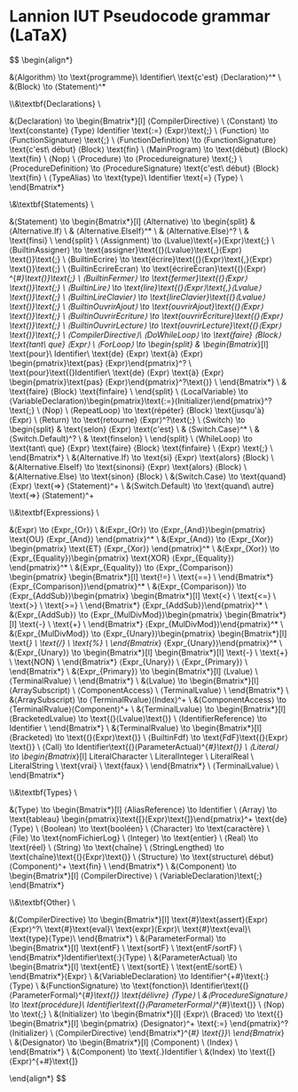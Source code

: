 # Lannion IUT Pseudocode grammar (LaTaX)

$$
\begin{align*}

&⟨Algorithm⟩ \to \text{programme}\ Identifier\ \text{c'est} ⟨Declaration⟩^*
\\
&⟨Block⟩ \to ⟨Statement⟩^*

\\\\&\textbf{Declarations} \\

&⟨Declaration⟩ \to \begin{Bmatrix*}[l]
    ⟨CompilerDirective⟩ \\
    ⟨Constant⟩ \to \text{constante} ⟨Type⟩ Identifier \text{:=} ⟨Expr⟩\text{;} \\
    ⟨Function⟩ \to ⟨FunctionSignature⟩ \text{;} \\
    ⟨FunctionDefinition⟩ \to ⟨FunctionSignature⟩ \text{c'est\ début} ⟨Block⟩ \text{fin} \\
    ⟨MainProgram⟩ \to \text{début} ⟨Block⟩ \text{fin} \\
    ⟨Nop⟩ \\
    ⟨Procedure⟩ \to ⟨Procedureignature⟩ \text{;} \\
    ⟨ProcedureDefinition⟩ \to ⟨ProcedureSignature⟩ \text{c'est\ début} ⟨Block⟩ \text{fin} \\
    ⟨TypeAlias⟩ \to \text{type}\ Identifier \text{=} ⟨Type⟩ \\
\end{Bmatrix*}

\\&\textbf{Statements} \\

&⟨Statement⟩ \to \begin{Bmatrix*}[l]
    ⟨Alternative⟩ \to \begin{split}
    &   ⟨Alternative.If⟩ \\
    &   ⟨Alternative.ElseIf⟩^* \\
    &   ⟨Alternative.Else⟩^? \\
    &   \text{finsi} \\
    \end{split} \\
    ⟨Assignment⟩ \to ⟨Lvalue⟩\text{=}⟨Expr⟩\text{;} \\
    ⟨BuiltinAssigner⟩ \to \text{assigner}\text{(}⟨Lvalue⟩\text{,}⟨Expr⟩\text{)}\text{;} \\
    ⟨BuiltinEcrire⟩ \to \text{écrire}\text{(}⟨Expr⟩\text{,}⟨Expr⟩\text{)}\text{;} \\
    ⟨BuiltinEcrireEcran⟩ \to \text{écrireÉcran}\text{(}⟨Expr⟩^{*\#}\text{)}\text{;} \\
    ⟨BuiltinFermer⟩ \to \text{fermer}\text{(}⟨Expr⟩\text{)}\text{;} \\
    ⟨BuiltinLire⟩ \to \text{lire}\text{(}⟨Expr⟩\text{,}⟨Lvalue⟩\text{)}\text{;} \\
    ⟨BuiltinLireClavier⟩ \to \text{lireClavier}\text{(}⟨Lvalue⟩\text{)}\text{;} \\
    ⟨BuiltinOuvrirAjout⟩ \to \text{ouvrirAjout}\text{(}⟨Expr⟩\text{)}\text{;} \\
    ⟨BuiltinOuvrirEcriture⟩ \to \text{ouvrirÉcriture}\text{(}⟨Expr⟩\text{)}\text{;} \\
    ⟨BuiltinOuvrirLecture⟩ \to \text{ouvrirLecture}\text{(}⟨Expr⟩\text{)}\text{;} \\
    ⟨CompilerDirective⟩\\
    ⟨DoWhileLoop⟩ \to \text{faire} ⟨Block⟩ \text{tant\ que} ⟨Expr⟩ \\
    ⟨ForLoop⟩ \to \begin{split}
    &   \begin{Bmatrix*}[l]
            \text{pour}\ Identifier\ \text{de} ⟨Expr⟩ \text{à} ⟨Expr⟩ \begin{pmatrix}\text{pas} ⟨Expr⟩\end{pmatrix}^? \\
            \text{pour}\text{(}Identifier\ \text{de} ⟨Expr⟩ \text{à} ⟨Expr⟩ \begin{pmatrix}\text{pas} ⟨Expr⟩\end{pmatrix}^?\text{)} \\
        \end{Bmatrix*} \\
    &   \text{faire} ⟨Block⟩ \text{finfaire} \\
    \end{split} \\
    ⟨LocalVariable⟩ \to ⟨VariableDeclaration⟩\begin{pmatrix}\text{:=}⟨Initializer⟩\end{pmatrix}^?\text{;} \\
    ⟨Nop⟩ \\
    ⟨RepeatLoop⟩ \to \text{répéter} ⟨Block⟩ \text{jusqu'à} ⟨Expr⟩ \\
    ⟨Return⟩ \to \text{retourne} ⟨Expr⟩^?\text{;} \\
    ⟨Switch⟩ \to \begin{split}
    &   \text{selon} ⟨Expr⟩ \text{c'est} \\
    &   ⟨Switch.Case⟩^* \\
    &   ⟨Switch.Default⟩^? \\
    &   \text{finselon} \\
    \end{split} \\
    ⟨WhileLoop⟩ \to \text{tant\ que} ⟨Expr⟩ \text{faire} ⟨Block⟩ \text{finfaire} \\
    ⟨Expr⟩ \text{;} \\
\end{Bmatrix*}
\\
&⟨Alternative.If⟩ \to \text{si} ⟨Expr⟩ \text{alors} ⟨Block⟩
\\
&⟨Alternative.ElseIf⟩ \to \text{sinonsi} ⟨Expr⟩ \text{alors} ⟨Block⟩
\\
&⟨Alternative.Else⟩ \to \text{sinon} ⟨Block⟩
\\
&⟨Switch.Case⟩ \to \text{quand} ⟨Expr⟩ \text{=>} ⟨Statement⟩^+
\\
&⟨Switch.Default⟩ \to \text{quand\ autre} \text{=>} ⟨Statement⟩^+

\\\\&\textbf{Expressions} \\

&⟨Expr⟩ \to ⟨Expr_{Or}⟩
\\
&⟨Expr_{Or}⟩ \to ⟨Expr_{And}⟩\begin{pmatrix}
    \text{OU}
    ⟨Expr_{And}⟩
\end{pmatrix}^*
\\
&⟨Expr_{And}⟩ \to ⟨Expr_{Xor}⟩\begin{pmatrix}
    \text{ET}
    ⟨Expr_{Xor}⟩
\end{pmatrix}^*
\\
&⟨Expr_{Xor}⟩ \to ⟨Expr_{Equality}⟩\begin{pmatrix}
    \text{XOR}
    ⟨Expr_{Equality}⟩
\end{pmatrix}^*
\\
&⟨Expr_{Equality}⟩ \to ⟨Expr_{Comparison}⟩\begin{pmatrix}
\begin{Bmatrix*}[l]
    \text{!=} \\
    \text{==} \\
\end{Bmatrix*}
⟨Expr_{Comparison}⟩\end{pmatrix}^*
\\
&⟨Expr_{Comparison}⟩ \to ⟨Expr_{AddSub}⟩\begin{pmatrix}
\begin{Bmatrix*}[l]
    \text{<} \\
    \text{<=} \\
    \text{>} \\
    \text{>=} \\
\end{Bmatrix*}
⟨Expr_{AddSub}⟩\end{pmatrix}^*
\\
&⟨Expr_{AddSub}⟩ \to ⟨Expr_{MulDivMod}⟩\begin{pmatrix}
\begin{Bmatrix*}[l]
    \text{-} \\
    \text{+} \\
\end{Bmatrix*}
⟨Expr_{MulDivMod}⟩\end{pmatrix}^*
\\
&⟨Expr_{MulDivMod}⟩ \to ⟨Expr_{Unary}⟩\begin{pmatrix}
\begin{Bmatrix*}[l]
    \text{*} \\
    \text{/} \\
    \text{\%} \\
\end{Bmatrix*}
⟨Expr_{Unary}⟩\end{pmatrix}^*
\\
&⟨Expr_{Unary}⟩ \to \begin{Bmatrix*}[l]
    \begin{Bmatrix*}[l]
        \text{-} \\
        \text{+} \\
        \text{NON} \\
    \end{Bmatrix*} ⟨Expr_{Unary}⟩ \\
    ⟨Expr_{Primary}⟩ \\
\end{Bmatrix*}
\\
&⟨Expr_{Primary}⟩ \to \begin{Bmatrix*}[l]
    ⟨Lvalue⟩ \\
    ⟨TerminalRvalue⟩ \\
\end{Bmatrix*}
\\
&⟨Lvalue⟩ \to \begin{Bmatrix*}[l]
    ⟨ArraySubscript⟩ \\
    ⟨ComponentAccess⟩ \\
    ⟨TerminalLvalue⟩ \\
\end{Bmatrix*}
\\
&⟨ArraySubscript⟩ \to ⟨TerminalRvalue⟩⟨Index⟩^+
\\
&⟨ComponentAccess⟩ \to ⟨TerminalRvalue⟩⟨Component⟩^+
\\
&⟨TerminalLvalue⟩ \to \begin{Bmatrix*}[l]
    ⟨BracketedLvalue⟩ \to \text{(}⟨Lvalue⟩\text{)} \\
    ⟨IdentifierReference⟩ \to Identifier \\
\end{Bmatrix*}
\\
&⟨TerminalRvalue⟩ \to \begin{Bmatrix*}[l]
    ⟨Bracketed⟩ \to \text{(}⟨Expr⟩\text{)} \\
    ⟨BuiltinFdf⟩ \to \text{FdF}\text{(}⟨Expr⟩\text{)} \\
    ⟨Call⟩ \to Identifier\text{(}⟨ParameterActual⟩^{*\#}\text{)} \\
    ⟨Literal⟩ \to \begin{Bmatrix*}[l]
        LiteralCharacter \\
        LiteralInteger \\
        LiteralReal \\
        LiteralString \\
        \text{vrai} \\
        \text{faux} \\
    \end{Bmatrix*} \\
    ⟨TerminalLvalue⟩ \\
\end{Bmatrix*}

\\\\&\textbf{Types} \\

&⟨Type⟩ \to \begin{Bmatrix*}[l]
    ⟨AliasReference⟩ \to Identifier \\
    ⟨Array⟩ \to \text{tableau} \begin{pmatrix}\text{[}⟨Expr⟩\text{]}\end{pmatrix}^+ \text{de} ⟨Type⟩ \\
    ⟨Boolean⟩ \to \text{booléen} \\
    ⟨Character⟩ \to \text{caractère} \\
    ⟨File⟩ \to \text{nomFichierLog} \\
    ⟨Integer⟩ \to \text{entier} \\
    ⟨Real⟩ \to \text{réel} \\
    ⟨String⟩ \to \text{chaîne} \\
    ⟨StringLengthed⟩ \to \text{chaîne}\text{(}⟨Expr⟩\text{)} \\
    ⟨Structure⟩ \to \text{structure\ début} ⟨Component⟩^+ \text{fin} \\
\end{Bmatrix*}
\\
&⟨Component⟩ \to \begin{Bmatrix*}[l]
    ⟨CompilerDirective⟩ \\
    ⟨VariableDeclaration⟩\text{;}
\end{Bmatrix*}

\\\\&\textbf{Other} \\

&⟨CompilerDirective⟩ \to \begin{Bmatrix*}[l]
    \text{\#}\text{assert}⟨Expr⟩⟨Expr⟩^?\\
    \text{\#}\text{eval}\ \text{expr}⟨Expr⟩\\
    \text{\#}\text{eval}\ \text{type}⟨Type⟩\\
\end{Bmatrix*}
\\
&⟨ParameterFormal⟩ \to \begin{Bmatrix*}[l]
    \text{entF} \\
    \text{sortF} \\
    \text{entF/sortF} \\
\end{Bmatrix*}Identifier\text{:}⟨Type⟩
\\
&⟨ParameterActual⟩ \to \begin{Bmatrix*}[l]
    \text{entE} \\
    \text{sortE} \\
    \text{entE/sortE} \\
\end{Bmatrix*}⟨Expr⟩
\\
&⟨VariableDeclaration⟩ \to Identifier^{+\#}\text{:}⟨Type⟩
\\
&⟨FunctionSignature⟩ \to \text{fonction}\ Identifier\text{(}⟨ParameterFormal⟩^{*\#}\text{)} \text{délivre} ⟨Type⟩
\\
&⟨ProcedureSignature⟩ \to \text{procédure}\ Identifier\text{(}⟨ParameterFormal⟩^{*\#}\text{)}
\\
⟨Nop⟩ \to \text{;}
\\
&⟨Initializer⟩ \to \begin{Bmatrix*}[l]
    ⟨Expr⟩\\
    ⟨Braced⟩ \to \text{\{}
        \begin{Bmatrix*}[l]
            \begin{pmatrix}
                ⟨Designator⟩^+
                \text{:=}
            \end{pmatrix}^?
            ⟨Initializer⟩
            \\
            ⟨CompilerDirective⟩
        \end{Bmatrix*}^{*\#}
    \text{\}}\\
\end{Bmatrix*}
\\
&⟨Designator⟩ \to \begin{Bmatrix*}[l]
    ⟨Component⟩ \\
    ⟨Index⟩ \\
\end{Bmatrix*}
\\
&⟨Component⟩ \to \text{.}Identifier
\\
&⟨Index⟩ \to \text{[}⟨Expr⟩^{+\#}\text{]}

\end{align*}
$$
